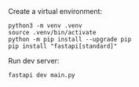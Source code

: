 Create a virtual environment:
```
python3 -m venv .venv
source .venv/bin/activate
python -m pip install --upgrade pip
pip install "fastapi[standard]"
```

Run dev server:
```
fastapi dev main.py
```
